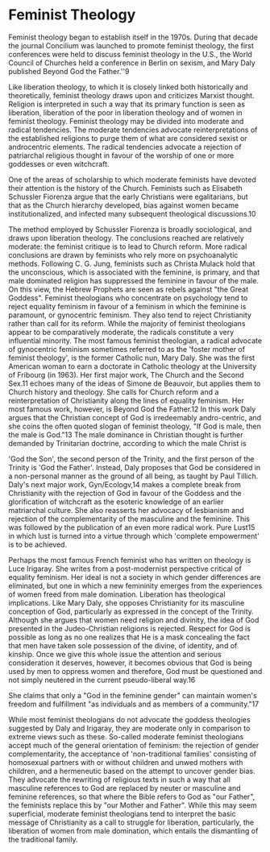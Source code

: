 Feminist Theology
=================

Feminist theology began to establish itself in the 1970s. During that
decade the journal Concilium was launched to promote feminist theology,
the first conferences were held to discuss feminist theology in the
U.S., the World Council of Churches held a conference in Berlin on
sexism, and Mary Daly published Beyond God the Father.''9

Like liberation theology, to which it is closely linked both
historically and theoretically, feminist theology draws upon and
criticizes Marxist thought. Religion is interpreted in such a way that
its primary function is seen as liberation, liberation of the poor in
liberation theology and of women in feminist theology. Feminist theology
may be divided into moderate and radical tendencies. The moderate
tendencies advocate reinterpretations of the established religions to
purge them of what are considered sexist or androcentric elements. The
radical tendencies advocate a rejection of patriarchal religious thought
in favour of the worship of one or more goddesses or even witchcraft.

One of the areas of scholarship to which moderate feminists have devoted
their attention is the history of the Church. Feminists such as
Elisabeth Schussler Fiorenza argue that the early Christians were
egalitarians, but that as the Church hierarchy developed, bias against
women became institutionalized, and infected many subsequent theological
discussions.10

The method employed by Schussler Fiorenza is broadly sociological, and
draws upon liberation theology. The conclusions reached are relatively
moderate: the feminist critique is to lead to Church reform. More
radical conclusions are drawn by feminists who rely more on
psychoanalytic methods. Following C. G. Jung, feminists such as Christa
Mulack hold that the unconscious, which is associated with the feminine,
is primary, and that male dominated religion has suppressed the feminine
in favour of the male. On this view, the Hebrew Prophets are seen as
rebels against "the Great Goddess". Feminist theologians who concentrate
on psychology tend to reject equality feminism in favour of a feminism
in which the feminine is paramount, or gynocentric feminism. They also
tend to reject Christianity rather than call for its reform. While the
majority of feminist theologians appear to be comparatively moderate,
the radicals constitute a very influential minority. The most famous
feminist theologian, a radical advocate of gynocentric feminism
sometimes referred to as the 'foster mother of feminist theology', is
the former Catholic nun, Mary Daly. She was the first American woman to
earn a doctorate in Catholic theology at the University of Fribourg (in
1963). Her first major work, The Church and the Second Sex.11 echoes
many of the ideas of Simone de Beauvoir, but applies them to Church
history and theology. She calls for Church reform and a reinterpretation
of Christianity along the lines of equality feminism. Her most famous
work, however, is Beyond God the Father.12 In this work Daly argues that
the Christian concept of God is irredeemably andro-centric, and she
coins the often quoted slogan of feminist theology, "If God is male,
then the male is God."13 The male dominance in Christian thought is
further demanded by Trinitarian doctrine, according to which the male
Christ is

'God the Son', the second person of the Trinity, and the first person of
the Trinity is 'God the Father'. Instead, Daly proposes that God be
considered in a non-personal manner as the ground of all being, as
taught by Paul Tillich. Daly's next major work, Gyn/Ecologv,14 makes a
complete break from Christianity with the rejection of God in favour of
the Goddess and the glorification of witchcraft as the esoteric
knowledge of an earlier matriarchal culture. She also reasserts her
advocacy of lesbianism and rejection of the complementarity of the
masculine and the feminine. This was followed by the publication of an
even more radical work. Pure Lust15 in which lust is turned into a
virtue through which 'complete empowerment' is to be achieved.

Perhaps the most famous French feminist who has written on theology is
Luce Irigaray. She writes from a post-modernist perspective critical of
equality feminism. Her ideal is not a society in which gender
differences are eliminated, but one in which a new femininity emerges
from the experiences of women freed from male domination. Liberation has
theological implications. Like Mary Daly, she opposes Christianity for
its masculine conception of God, particularly as expressed in the
concept of the Trinity. Although she argues that women need religion and
divinity, the idea of God presented in the Judeo-Christian religions is
rejected. Respect for God is possible as long as no one realizes that He
is a mask concealing the fact that men have taken sole possession of the
divine, of identity, and of kinship. Once we give this whole issue the
attention and serious consideration it deserves, however, it becomes
obvious that God is being used by men to oppress women and therefore,
God must be questioned and not simply neutered in the current
pseudo-liberal way.16

She claims that only a "God in the feminine gender" can maintain women's
freedom and fulfillment "as individuals and as members of a
community."17

While most feminist theologians do not advocate the goddess theologies
suggested by Daly and Irigaray, they are moderate only in comparison to
extreme views such as these. So-called moderate feminist theologians
accept much of the general orientation of feminism: the rejection of
gender complementarity, the acceptance of 'non-traditional families'
consisting of homosexual partners with or without children and unwed
mothers with children, and a hermeneutic based on the attempt to uncover
gender bias. They advocate the rewriting of religious texts in such a
way that all masculine references to God are replaced by neuter or
masculine and feminine references, so that where the Bible refers to God
as "our Father", the feminists replace this by "our Mother and Father".
While this may seem superficial, moderate feminist theologians tend to
interpret the basic message of Christianity as a call to struggle for
liberation, particularly, the liberation of women from male domination,
which entails the dismantling of the traditional family.


